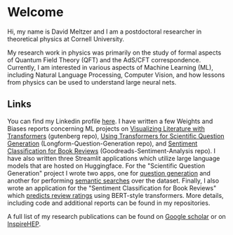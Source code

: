 # Welcome

Hi, my name is David Meltzer and I am a postdoctoral researcher in theoretical physics at Cornell University. 

My research work in physics was primarily on the study of formal aspects of Quantum Field Theory (QFT) and the AdS/CFT correspondence. Currently, I am interested in various aspects of Machine Learning (ML), including Natural Language Processing, Computer Vision, and how lessons from physics can be used to understand large neural nets.

## Links

You can find my Linkedin profile <a href="https://www.linkedin.com/in/david-meltzer-12a72162/">here</a>. I have written a few Weights and Biases reports concerning ML projects on <a href="https://wandb.ai/dmeltzer/gutenberg/reports/Copy-of-Visualizing-Literature-using-Transformers--Vmlldzo1NzU5NjU0">Visualizing Literature with Transformers</a> (gutenberg repo), <a href="https://wandb.ai/dmeltzer/Question_Generation/reports/Learning-to-Ask-Scientific-Questions--Vmlldzo0MjMxMzE1">Using Transformers for Scientific Question Generation</a> (Longform-Question-Generation repo), and <a href="https://wandb.ai/dmeltzer/mlops-course-assgn3/reports/Sentiment-Analysis-on-Goodreads-Reviews-Part-3---VmlldzozNzYxODkz">Sentiment Classification for Book Reviews</a> (Goodreads-Sentiment-Analysis repo). I have also written three Streamlit applications which utilize large language models that are hosted on Huggingface. For the "Scientific Question Generation" project I wrote two apps, one for <a href="https://huggingface.co/spaces/dhmeltzer/qg_generation">question generation</a> and another for performing <a href="https://huggingface.co/spaces/dhmeltzer/semantic">semantic searches</a> over the dataset. Finally, I also wrote an application for the "Sentiment Classification for Book Reviews" which <a href="https://huggingface.co/spaces/dhmeltzer/Sentiment-of-Book-Reviews">predicts review ratings</a> using BERT-style transformers. More details, including code and additional reports can be found in my repositories.

A full list of my research publications can be found on <a href="https://scholar.google.com/citations?hl=en&user=jkez7jMAAAAJ">Google scholar</a> or on <a href="https://inspirehep.net/authors/1430989?ui-citation-summary=true">InspireHEP</a>.
 
<!--
**david-meltzer/david-meltzer** is a ✨ _special_ ✨ repository because its `README.md` (this file) appears on your GitHub profile.

Here are some ideas to get you started:

- 🔭 I’m currently working on ...
- 🌱 I’m currently learning ...
- 👯 I’m looking to collaborate on ...
- 🤔 I’m looking for help with ...
- 💬 Ask me about ...
- 📫 How to reach me: ...
- 😄 Pronouns: ...
- ⚡ Fun fact: ...
-->
